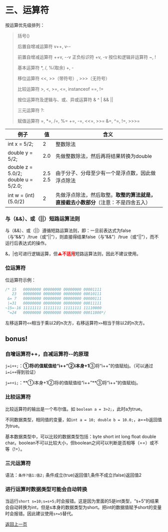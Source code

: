 # 三、运算符

按运算优先级排列：

> 括号()
>
> 后置自增减运算符 v++, v--
>
> 前置自增减运算符 ++v, --v 正负标识符 +v, -v 按位和逻辑非运算符 ~, !
>
> 基本运算符 *, /, %(取余)
> +, -
>
> 移位运算符 <<, >>（带符号）, >>>（无符号）
>
> 比较运算符 >, <, >=, <=, instanceof
> ==, !=
>
> 按位运算符及逻辑与、或、异或运算符 &
> ^
> |
> &&
> ||
>
> 三元运算符 ?:
>
> 赋值运算符 =, *=, /=, %=
> +=, -=, <<=, >>=
> &=, ^=, !=, >>>=

| 例子                                        | 值           | 含义                                                         |
| ------------------------------------------- | ------------ | ------------------------------------------------------------ |
| int  x = 5/2;                               | 2            | 整数除法                                                     |
| double  y = 5/2;                            | 2.0          | 先做整数除法，然后再将结果转换为double                       |
| double  z = 5.0/2; <br />double  u = 5/2.0; | 2.5<br />2.5 | 由于分子、分母至少有一个是浮点数，因此做浮点除法             |
| int  w = (int)(5.0/2)                       | 2            | 先做浮点除法，然后取整。**取整的算法就是，直接截去小数部分**（注意：不是四舍五入） |

### 与（\&\&）、或（\|\|）短路运算法则

与（\&\&）、或（\|\|）遵循短路运算法则，即：一旦前表达式为false（与“&&”）/true（或“||”），则直接得结果false（与“&&”）/true（或“||”），而不运行后表达式的操作。

&，|也可进行逻辑运算，但<b style="color:red">⚠不适用</b>短路运算法则，因此不建议使用。

### 位运算符

位运算符示例：

```java
/* 15   00000000 00000000 00000000 00001111
   23   00000000 00000000 00000000 00010111
 &= 7   00000000 00000000 00000000 00000111
 |=31   00000000 00000000 00000000 00011111
~15=-16 11111111 11111111 11111111 11110000
 ^=24   00000000 00000000 00000000 00011000*/
```

左移运算符`<<`相当于乘以2的n次方，右移运算符`>>`相当于除以2的n次方。

## bonus!

### 自增运算符++，自减运算符--的原理

`j=i++;`：**①将i的值赋值给“i++”②i本身+1**③将“i++”的值赋给j。（可以通过`i=i++`得到验证）

`j=++i;`：**①i本身+1②将i的值赋值给“i++”**③将“i++”的值赋给j。

### 比较运算符

比较运算符的输出是一个布尔值。如 `boolean a = 3>2;`，此时a为true。

不同数据类型，相同值的变量，如`int a = 10; double b = 10.0;`，a==b返回值为true。

基本数据类型中，可以比较的数据类型包括：byte short int long float double char。boolean不可以比较大小，但boolean之间可以判断是否相等（==）或不等（!=）。 

### 三元运算符

语法：`条件?值1:值2;`  条件成立(true)返回值1,条件不成立(false)返回值2

### 进行运算时数据类型可能会自动转换

当运行`short s=10;s=s+5;`时会报错。这是因为里面的5是int类型，“s+5”的结果会自动转换为int，但是s本身的数据类型为short。把int的数据值赋予short的变量时会报错。因此建议使用`s+=5`替代。

[返回上一页](java.md)

 
